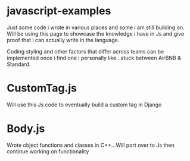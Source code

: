 # javascript-examples
Just some code i wrote in various places and some i am still building on. Will be using this page to showcase the knowledge i have in Js and give proof that i can actually write in the language.

Coding styling and other factors that differ across teams can be implemented once i find one i personally like...stuck between AirBNB & Standard.

# CustomTag.js
Will use this Js code to eventually build a custom tag in Django

# Body.js
Wrote object functions and classes in C++...Will port over to Js then continue working on functionality
